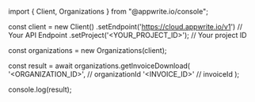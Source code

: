 import { Client, Organizations } from "@appwrite.io/console";

const client = new Client()
    .setEndpoint('https://cloud.appwrite.io/v1') // Your API Endpoint
    .setProject('<YOUR_PROJECT_ID>'); // Your project ID

const organizations = new Organizations(client);

const result = await organizations.getInvoiceDownload(
    '<ORGANIZATION_ID>', // organizationId
    '<INVOICE_ID>' // invoiceId
);

console.log(result);
